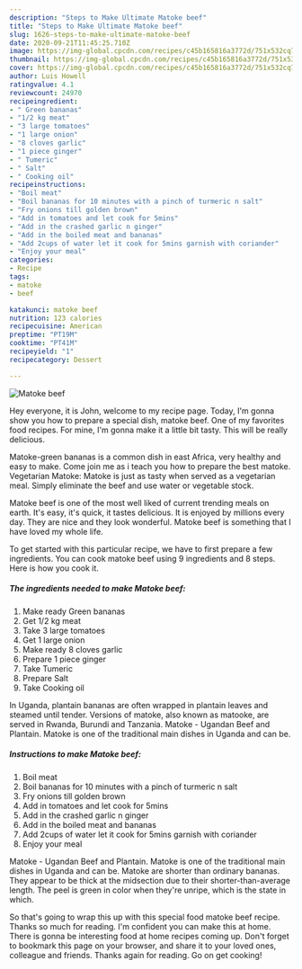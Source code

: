 ```yaml
---
description: "Steps to Make Ultimate Matoke beef"
title: "Steps to Make Ultimate Matoke beef"
slug: 1626-steps-to-make-ultimate-matoke-beef
date: 2020-09-21T11:45:25.710Z
image: https://img-global.cpcdn.com/recipes/c45b165816a3772d/751x532cq70/matoke-beef-recipe-main-photo.jpg
thumbnail: https://img-global.cpcdn.com/recipes/c45b165816a3772d/751x532cq70/matoke-beef-recipe-main-photo.jpg
cover: https://img-global.cpcdn.com/recipes/c45b165816a3772d/751x532cq70/matoke-beef-recipe-main-photo.jpg
author: Luis Howell
ratingvalue: 4.1
reviewcount: 24970
recipeingredient:
- " Green bananas"
- "1/2 kg meat"
- "3 large tomatoes"
- "1 large onion"
- "8 cloves garlic"
- "1 piece ginger"
- " Tumeric"
- " Salt"
- " Cooking oil"
recipeinstructions:
- "Boil meat"
- "Boil bananas for 10 minutes with a pinch of turmeric n salt"
- "Fry onions till golden brown"
- "Add in tomatoes and let cook for 5mins"
- "Add in the crashed garlic n ginger"
- "Add in the boiled meat and bananas"
- "Add 2cups of water let it cook for 5mins garnish with coriander"
- "Enjoy your meal"
categories:
- Recipe
tags:
- matoke
- beef

katakunci: matoke beef 
nutrition: 123 calories
recipecuisine: American
preptime: "PT19M"
cooktime: "PT41M"
recipeyield: "1"
recipecategory: Dessert

---
```



![Matoke beef](https://img-global.cpcdn.com/recipes/c45b165816a3772d/751x532cq70/matoke-beef-recipe-main-photo.jpg)

Hey everyone, it is John, welcome to my recipe page. Today, I'm gonna show you how to prepare a special dish, matoke beef. One of my favorites food recipes. For mine, I'm gonna make it a little bit tasty. This will be really delicious.

Matoke-green bananas is a common dish in east Africa, very healthy and easy to make. Come join me as i teach you how to prepare the best matoke. Vegetarian Matoke: Matoke is just as tasty when served as a vegetarian meal. Simply eliminate the beef and use water or vegetable stock.

Matoke beef is one of the most well liked of current trending meals on earth. It's easy, it's quick, it tastes delicious. It is enjoyed by millions every day. They are nice and they look wonderful. Matoke beef is something that I have loved my whole life.


To get started with this particular recipe, we have to first prepare a few ingredients. You can cook matoke beef using 9 ingredients and 8 steps. Here is how you cook it.

<!--inarticleads1-->

##### The ingredients needed to make Matoke beef:

1. Make ready  Green bananas
1. Get 1/2 kg meat
1. Take 3 large tomatoes
1. Get 1 large onion
1. Make ready 8 cloves garlic
1. Prepare 1 piece ginger
1. Take  Tumeric
1. Prepare  Salt
1. Take  Cooking oil


In Uganda, plantain bananas are often wrapped in plantain leaves and steamed until tender. Versions of matoke, also known as matooke, are served in Rwanda, Burundi and Tanzania. Matoke - Ugandan Beef and Plantain. Matoke is one of the traditional main dishes in Uganda and can be. 

<!--inarticleads2-->

##### Instructions to make Matoke beef:

1. Boil meat
1. Boil bananas for 10 minutes with a pinch of turmeric n salt
1. Fry onions till golden brown
1. Add in tomatoes and let cook for 5mins
1. Add in the crashed garlic n ginger
1. Add in the boiled meat and bananas
1. Add 2cups of water let it cook for 5mins garnish with coriander
1. Enjoy your meal


Matoke - Ugandan Beef and Plantain. Matoke is one of the traditional main dishes in Uganda and can be. Matoke are shorter than ordinary bananas. They appear to be thick at the midsection due to their shorter-than-average length. The peel is green in color when they&#39;re unripe, which is the state in which. 

So that's going to wrap this up with this special food matoke beef recipe. Thanks so much for reading. I'm confident you can make this at home. There is gonna be interesting food at home recipes coming up. Don't forget to bookmark this page on your browser, and share it to your loved ones, colleague and friends. Thanks again for reading. Go on get cooking!
